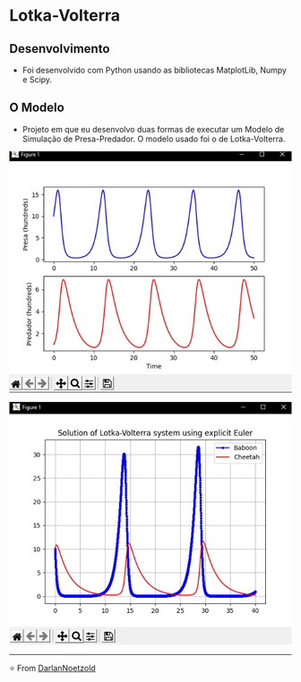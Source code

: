 # Lotka-Volterra
## Desenvolvimento
* Foi desenvolvido com Python usando as bibliotecas MatplotLib, Numpy e Scipy.

## O Modelo
 * Projeto em que eu desenvolvo duas formas de executar um Modelo de Simulação de Presa-Predador. O modelo usado foi o de Lotka-Volterra.

<p align="center"> <img src="https://github.com/DarlanNoetzold/Lotka-Volterra/blob/main/lotka01.jpg" />
 <p align="center"> <img src="https://github.com/DarlanNoetzold/Lotka-Volterra/blob/main/lotka02.jpg" />

  ---
  
  ⭐️ From [DarlanNoetzold](https://github.com/DarlanNoetzold)
